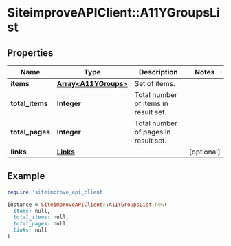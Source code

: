 # SiteimproveAPIClient::A11YGroupsList

## Properties

| Name | Type | Description | Notes |
| ---- | ---- | ----------- | ----- |
| **items** | [**Array&lt;A11YGroups&gt;**](A11YGroups.md) | Set of items. |  |
| **total_items** | **Integer** | Total number of items in result set. |  |
| **total_pages** | **Integer** | Total number of pages in result set. |  |
| **links** | [**Links**](Links.md) |  | [optional] |

## Example

```ruby
require 'siteimprove_api_client'

instance = SiteimproveAPIClient::A11YGroupsList.new(
  items: null,
  total_items: null,
  total_pages: null,
  links: null
)
```

